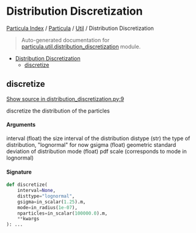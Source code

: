 # Distribution Discretization

[Particula Index](../../README.md#particula-index) / [Particula](../index.md#particula) / [Util](./index.md#util) / Distribution Discretization

> Auto-generated documentation for [particula.util.distribution_discretization](../../../particula/util/distribution_discretization.py) module.

- [Distribution Discretization](#distribution-discretization)
  - [discretize](#discretize)

## discretize

[Show source in distribution_discretization.py:9](../../../particula/util/distribution_discretization.py#L9)

discretize the distribution of the particles

#### Arguments

interval    (float) the size interval of the distribution
distype     (str)   the type of distribution, "lognormal" for now
gsigma      (float) geometric standard deviation of distribution
mode        (float) pdf scale (corresponds to mode in lognormal)

#### Signature

```python
def discretize(
    interval=None,
    disttype="lognormal",
    gsigma=in_scalar(1.25).m,
    mode=in_radius(1e-07),
    nparticles=in_scalar(100000.0).m,
    **kwargs
): ...
```